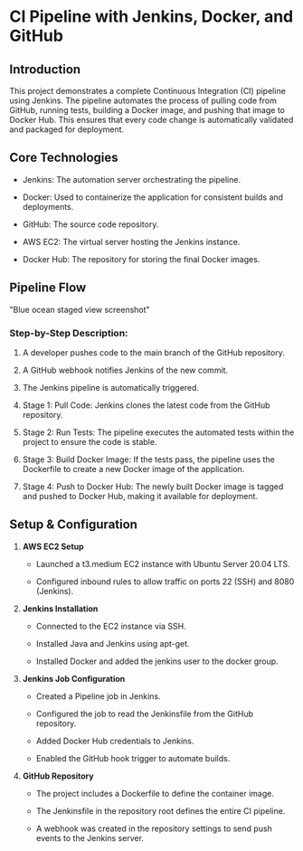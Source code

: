 # CI Pipeline with Jenkins, Docker, and GitHub

## Introduction

This project demonstrates a complete Continuous Integration (CI) pipeline using Jenkins. The pipeline automates the process of pulling code from GitHub, running tests, building a Docker image, and pushing that image to Docker Hub. This ensures that every code change is automatically validated and packaged for deployment.

## Core Technologies

- Jenkins: The automation server orchestrating the pipeline.

- Docker: Used to containerize the application for consistent builds and deployments.

- GitHub: The source code repository.

- AWS EC2: The virtual server hosting the Jenkins instance.

- Docker Hub: The repository for storing the final Docker images.

## Pipeline Flow

"Blue ocean staged view screenshot"

### Step-by-Step Description:

1. A developer pushes code to the main branch of the GitHub repository.

2. A GitHub webhook notifies Jenkins of the new commit.

3. The Jenkins pipeline is automatically triggered.

4. Stage 1: Pull Code: Jenkins clones the latest code from the GitHub repository.

5. Stage 2: Run Tests: The pipeline executes the automated tests within the project to ensure the code is stable.

6. Stage 3: Build Docker Image: If the tests pass, the pipeline uses the Dockerfile to create a new Docker image of the application.

7. Stage 4: Push to Docker Hub: The newly built Docker image is tagged and pushed to Docker Hub, making it available for deployment.

## Setup & Configuration

1. **AWS EC2 Setup**

   - Launched a t3.medium EC2 instance with Ubuntu Server 20.04 LTS.

   - Configured inbound rules to allow traffic on ports 22 (SSH) and 8080 (Jenkins).

2. **Jenkins Installation**

   - Connected to the EC2 instance via SSH.

   - Installed Java and Jenkins using apt-get.

   - Installed Docker and added the jenkins user to the docker group.

3. **Jenkins Job Configuration**

   - Created a Pipeline job in Jenkins.

   - Configured the job to read the Jenkinsfile from the GitHub repository.

   - Added Docker Hub credentials to Jenkins.

   - Enabled the GitHub hook trigger to automate builds.

4. **GitHub Repository**

   - The project includes a Dockerfile to define the container image.

   - The Jenkinsfile in the repository root defines the entire CI pipeline.

   - A webhook was created in the repository settings to send push events to the Jenkins server.
